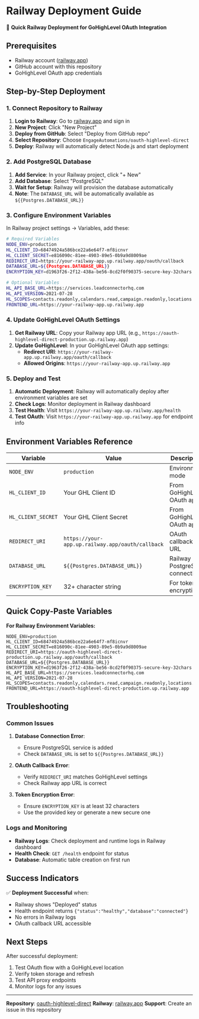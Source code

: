 # Railway Deployment Guide

🚂 **Quick Railway Deployment for GoHighLevel OAuth Integration**

## Prerequisites

- Railway account ([railway.app](https://railway.app))
- GitHub account with this repository
- GoHighLevel OAuth app credentials

## Step-by-Step Deployment

### 1. Connect Repository to Railway

1. **Login to Railway**: Go to [railway.app](https://railway.app) and sign in
2. **New Project**: Click "New Project"
3. **Deploy from GitHub**: Select "Deploy from GitHub repo"
4. **Select Repository**: Choose `EngageAutomations/oauth-highlevel-direct`
5. **Deploy**: Railway will automatically detect Node.js and start deployment

### 2. Add PostgreSQL Database

1. **Add Service**: In your Railway project, click "+ New"
2. **Add Database**: Select "PostgreSQL"
3. **Wait for Setup**: Railway will provision the database automatically
4. **Note**: The `DATABASE_URL` will be automatically available as `${{Postgres.DATABASE_URL}}`

### 3. Configure Environment Variables

In Railway project settings → Variables, add these:

```bash
# Required Variables
NODE_ENV=production
HL_CLIENT_ID=68474924a586bce22a6e64f7-mf8icnvr
HL_CLIENT_SECRET=e816090c-81ee-4903-89e5-0b9a9d8009ae
REDIRECT_URI=https://your-railway-app.up.railway.app/oauth/callback
DATABASE_URL=${{Postgres.DATABASE_URL}}
ENCRYPTION_KEY=d1963f26-2f12-438a-be56-8cd2f0f90375-secure-key-32chars

# Optional Variables
HL_API_BASE_URL=https://services.leadconnectorhq.com
HL_API_VERSION=2021-07-28
HL_SCOPES=contacts.readonly,calendars.read,campaign.readonly,locations.readonly,users.readonly
FRONTEND_URL=https://your-railway-app.up.railway.app
```

### 4. Update GoHighLevel OAuth Settings

1. **Get Railway URL**: Copy your Railway app URL (e.g., `https://oauth-highlevel-direct-production.up.railway.app`)
2. **Update GoHighLevel**: In your GoHighLevel OAuth app settings:
   - **Redirect URI**: `https://your-railway-app.up.railway.app/oauth/callback`
   - **Allowed Origins**: `https://your-railway-app.up.railway.app`

### 5. Deploy and Test

1. **Automatic Deployment**: Railway will automatically deploy after environment variables are set
2. **Check Logs**: Monitor deployment in Railway dashboard
3. **Test Health**: Visit `https://your-railway-app.up.railway.app/health`
4. **Test OAuth**: Visit `https://your-railway-app.up.railway.app` for endpoint info

## Environment Variables Reference

| Variable | Value | Description |
|----------|-------|-------------|
| `NODE_ENV` | `production` | Environment mode |
| `HL_CLIENT_ID` | Your GHL Client ID | From GoHighLevel OAuth app |
| `HL_CLIENT_SECRET` | Your GHL Client Secret | From GoHighLevel OAuth app |
| `REDIRECT_URI` | `https://your-app.up.railway.app/oauth/callback` | OAuth callback URL |
| `DATABASE_URL` | `${{Postgres.DATABASE_URL}}` | Railway PostgreSQL connection |
| `ENCRYPTION_KEY` | 32+ character string | For token encryption |

## Quick Copy-Paste Variables

**For Railway Environment Variables:**

```
NODE_ENV=production
HL_CLIENT_ID=68474924a586bce22a6e64f7-mf8icnvr
HL_CLIENT_SECRET=e816090c-81ee-4903-89e5-0b9a9d8009ae
REDIRECT_URI=https://oauth-highlevel-direct-production.up.railway.app/oauth/callback
DATABASE_URL=${{Postgres.DATABASE_URL}}
ENCRYPTION_KEY=d1963f26-2f12-438a-be56-8cd2f0f90375-secure-key-32chars
HL_API_BASE_URL=https://services.leadconnectorhq.com
HL_API_VERSION=2021-07-28
HL_SCOPES=contacts.readonly,calendars.read,campaign.readonly,locations.readonly,users.readonly
FRONTEND_URL=https://oauth-highlevel-direct-production.up.railway.app
```

## Troubleshooting

### Common Issues

1. **Database Connection Error**:
   - Ensure PostgreSQL service is added
   - Check `DATABASE_URL` is set to `${{Postgres.DATABASE_URL}}`

2. **OAuth Callback Error**:
   - Verify `REDIRECT_URI` matches GoHighLevel settings
   - Check Railway app URL is correct

3. **Token Encryption Error**:
   - Ensure `ENCRYPTION_KEY` is at least 32 characters
   - Use the provided key or generate a new secure one

### Logs and Monitoring

- **Railway Logs**: Check deployment and runtime logs in Railway dashboard
- **Health Check**: `GET /health` endpoint for status
- **Database**: Automatic table creation on first run

## Success Indicators

✅ **Deployment Successful** when:
- Railway shows "Deployed" status
- Health endpoint returns `{"status":"healthy","database":"connected"}`
- No errors in Railway logs
- OAuth callback URL accessible

## Next Steps

After successful deployment:
1. Test OAuth flow with a GoHighLevel location
2. Verify token storage and refresh
3. Test API proxy endpoints
4. Monitor logs for any issues

---

**Repository**: [oauth-highlevel-direct](https://github.com/EngageAutomations/oauth-highlevel-direct)
**Railway**: [railway.app](https://railway.app)
**Support**: Create an issue in this repository